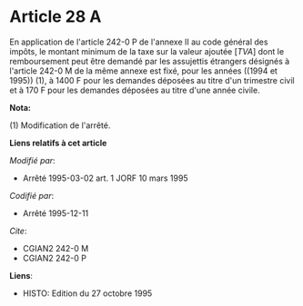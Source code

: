 # Article 28 A

En application de l'article 242-0 P de l'annexe II au code général des impôts, le montant minimum de la taxe sur la valeur
ajoutée [*TVA*] dont le remboursement peut être demandé par les assujettis étrangers désignés à l'article 242-0 M de la même
annexe est fixé, pour les années ((1994 et 1995)) (1), à 1400 F pour les demandes déposées au titre d'un trimestre civil et à
170 F pour les demandes déposées au titre d'une année civile.

**Nota:**

(1) Modification de l'arrêté.

**Liens relatifs à cet article**

_Modifié par_:

  - Arrêté 1995-03-02 art. 1 JORF 10 mars 1995

_Codifié par_:

  - Arrêté 1995-12-11

_Cite_:

  - CGIAN2 242-0 M
  - CGIAN2 242-0 P

**Liens**:

  - HISTO: Edition du 27 octobre 1995
